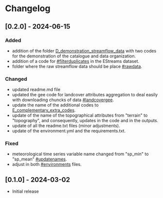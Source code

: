 # Changelog

## [0.2.0] - 2024-06-15
### Added
- addition of the folder [D_demonstration_streamflow_data](https://github.com/thiagovmdon/EStreams/tree/main/code/python/D_demonstration_streamflow_data) with two codes for the demonstration of the catalogue and data organization.
- addition of a code for [#filterduplicates](https://github.com/thiagovmdon/EStreams/blob/main/code/python/E_complementary_extra_codes/estreams_extras_filter_duplicates.ipynb) in the EStreams dataset.
- folder where the raw streamflow data should be place [#rawdata](https://github.com/thiagovmdon/EStreams/tree/main/data/streamflow/raw_data).

### Changed
- updated readme.md file
- updated the gee code for landcover attributes aggregation to deal easily with downloading chuncks of data [#landcovergee](https://github.com/thiagovmdon/EStreams/blob/main/code/gee/EStreams_landscape_attributes_landcover_gee.txt).
- update the name of the additional codes to [E_complementary_extra_codes](https://github.com/thiagovmdon/EStreams/tree/main/code/python/E_complementary_extra_codes).
- update of the name of the topographical attributes from "terrain" to "topography", and consequently, updates in the code and in the outputs.
- update of all the readme.txt files (minor adjustments). 
- update of the environment.yml and the requirements.txt.

### Fixed
- meteorological time series variable name changed from "sp_min" to "sp_mean" [#updatenames](https://github.com/thiagovmdon/EStreams/blob/main/code/python/B_extraction_meteorological_records/estreams_meteorology_timeseries_c.ipynb).
- adjust in both [#environments](https://github.com/thiagovmdon/EStreams/tree/main/environments) files. 

## [0.1.0] - 2024-03-02
- Initial release